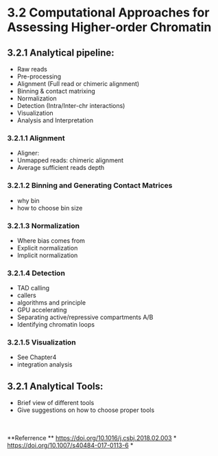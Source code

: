 # 3.2 Computational Approaches for Assessing Higher-order Chromatin
## 3.2.1 Analytical pipeline:
- Raw reads 
- Pre-processing 
- Alignment (Full read or chimeric alignment)
- Binning & contact matrixing
- Normalization
- Detection (Intra/Inter-chr interactions)
- Visualization
- Analysis and Interpretation

### 3.2.1.1 Alignment
- Aligner: 
- Unmapped reads: chimeric alignment
- Average sufficient reads depth 

### 3.2.1.2 Binning and Generating Contact Matrices
- why bin 
- how to choose bin size 

### 3.2.1.3 Normalization
- Where bias comes from
- Explicit normalization
- Implicit normalization

### 3.2.1.4 Detection
- TAD calling
 - callers 
 - algorithms and principle 
 - GPU accelerating 
- Separating active/repressive compartments A/B 
- Identifying chromatin loops
 
### 3.2.1.5 Visualization
- See Chapter4 
- integration analysis 


## 3.2.1 Analytical Tools:
- Brief view of different tools 
- Give suggestions on how to choose proper tools 

<br><br>
**Referrence **
https://doi.org/10.1016/j.csbj.2018.02.003 *
https://doi.org/10.1007/s40484-017-0113-6 *













